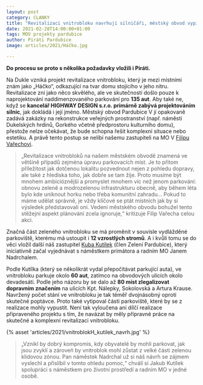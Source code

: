 ```yaml
---
layout: post
category: CLANKY
title: "Revitalizaci vnitrobloku navrhují silničáři, městský obvod vypíše zakázku na zhotovitele."
date: 2021-02-28T14:00:00+01:00
tags: MOV projekty pardubice
author: Piráti Pardubice
image: articles/2021/Háčko.jpg

---
```


**Do procesu se proto s několika požadavky vložili i Piráti.**

Na Dukle vzniká projekt revitalizace vnitrobloku, který je mezi místními znám jako „Háčko“, odkazující na tvar domu stojícího v jeho nitru. 
Revitalizace zní jako něco skvělého, ale ve skutečnosti došlo pouze k naprojektování naddimenzovaného parkování pro **135 aut**. 
Aby také ne, když se **kancelář HIGHWAY DESIGN s.r.o. primárně zabývá projektováním silnic**, jak dokládá i její jméno. 
Městský obvod Pardubice V jí opakovaně zadává zakázky na rekonstrukce veřejných prostranství (např. náměstí Dukelských hrdinů, Gorkého včetně předprostoru kulturního domu), 
přestože nelze očekávat, že bude schopna řešit komplexní situace nebo estetiku.
A právě tento postup se nelíbí našemu zastupiteli na MO V [Filipu Vařechovi](https://pardubice.pirati.cz/clenove/filip-varecha/).
 
>„Revitalizace vnitrobloků na našem městském obvodě znamená ve většině případů zejména úpravu parkovacích míst. 
Je to přitom příležitost jak dotčenou lokalitu pozvednout nejen z pohledu dopravy, ale také z hlediska toho, jak dobře se tam žije. 
Proto musíme být mnohem ambicióznější a promyslet mnohem víc než jenom parkování: obnovu zeleně a modrozelenou infrastrukturu obecně, 
aby během léta bylo kde uniknout horku nebo třeba komunitní zahradu... 
Pokud to máme udělat správně, je vždy klíčové se ptát místních jak by si výsledek představovali oni. 
Vedení městského obvodu bohužel tento stěžejní aspekt plánování zcela ignoruje,“ kritizuje Filip Vařecha celou akci.
 
Značná část zeleného vnitrobloku se má proměnit v souvisle vydlážděné parkoviště, kterému má ustoupit i **12 vzrostlých stromů**. 
A i kvůli tomu se do věci vložil další náš zastupitel [Kuba Kutílek](https://pardubice.pirati.cz/clenove/jakub-kutilek/) (člen Zelení Pardubice), 
který iniciativně začal vyjednávat s náměstkem primátora a radním MO Janem Nadrchalem.
 
Podle Kutílka (který se několikrát vydal přepočítávat parkující auta), ve vnitrobloku parkuje okolo **60 aut**, zatímco na obvodových ulicích okolo devadesáti. 
Podle jeho názoru by se dalo až **80 míst zlegalizovat dopravním značením** na ulicích Kpt. Nálepky, Sokolovská a Artura Krause. 
Navržený počet stání ve vnitrobloku je tak téměř dvojnásobný oproti skutečné poptávce. Proto také vytipoval části parkoviště, které by se z realizace mohly vypustit. 
Není tak vyloučena ani dílčí realizace připraveného projektu s tím, že navázat by měly přípravné práce na skutečné a komplexní revitalizaci vnitrobloku.

{% asset 'articles/2021/vnitroblokH_kutilek_navrh.jpg' %}
 
>„Vznikl by dobrý kompromis, kdy obyvatelé by mohli parkovat, jak jsou zvyklí a zároveň by vnitroblok mohl zůstat z velké části zelenou klidovou zónou. 
>Pan náměstek Nadrchal už si náš návrh se zájmem vyslechl a přislíbil v tomto ohledu pomoc,“ 
>chválí si Jakub Kutílek spolupráci s náměstkem pro životní prostředí a radním MO v jedné osobě.  
